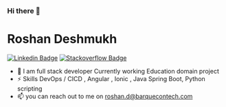 ### Hi there 👋 
# Roshan Deshmukh
[![Linkedin Badge](https://img.shields.io/badge/-roshandeshmukh-blue?style=flat-square&logo=Linkedin&logoColor=white&link=https://www.linkedin.com/in/roshan-deshmukh-300b1285/)](https://www.linkedin.com/in/roshan-deshmukh-300b1285/)
[![Stackoverflow Badge](https://img.shields.io/badge/-Stackoverflow-4CA143?style=flat-square&logo=Stackoverflow&logoColor=white&link=https://stackoverflow.com/users/2942926/roshan-deshmukh)](https://stackoverflow.com/users/2942926/roshan-deshmukh)


<!--
**roshanbarquecontech/roshanbarquecontech** is a ✨ _special_ ✨ repository because its `README.md` (this file) appears on your GitHub profile.

Here are some ideas to get you started:

- 🔭 I’m currently working on ...
- 🌱 I’m currently learning ...
- 👯 I’m looking to collaborate on ...
- 🤔 I’m looking for help with ...
- 💬 Ask me about ...
- 📫 How to reach me: ...
- 😄 Pronouns: ...
- ⚡ Fun fact: ...
-->
- 🔭 I am full stack developer Currently working Education domain project
- ⚡ Skills DevOps / CICD , Angular , Ionic , Java Spring Boot, Python scripting
- 📫 you can reach out to me on roshan.d@barquecontech.com 
